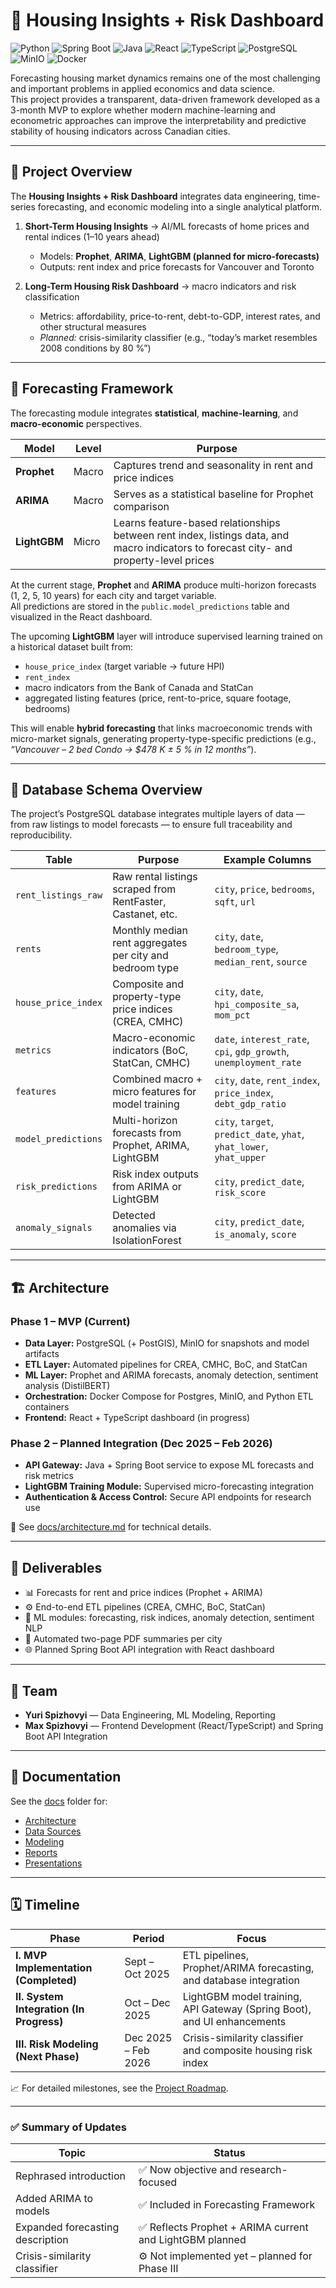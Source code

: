 # 🏡 Housing Insights + Risk Dashboard

![Python](https://img.shields.io/badge/Python-3.11-blue?logo=python&logoColor=white)
![Spring Boot](https://img.shields.io/badge/Spring%20Boot-3.x-green?logo=springboot&logoColor=white)
![Java](https://img.shields.io/badge/Java-21-red?logo=openjdk&logoColor=white)
![React](https://img.shields.io/badge/React-18-blue?logo=react&logoColor=white)
![TypeScript](https://img.shields.io/badge/TypeScript-5-blue?logo=typescript&logoColor=white)
![PostgreSQL](https://img.shields.io/badge/PostgreSQL-15-blue?logo=postgresql&logoColor=white)
![MinIO](https://img.shields.io/badge/MinIO-Storage-orange?logo=minio&logoColor=white)
![Docker](https://img.shields.io/badge/Docker-Compose-blue?logo=docker&logoColor=white)

Forecasting housing market dynamics remains one of the most challenging and important problems in applied economics and data science.  
This project provides a transparent, data-driven framework developed as a 3-month MVP to explore whether modern machine-learning and econometric approaches can improve the interpretability and predictive stability of housing indicators across Canadian cities.

---

## 📌 Project Overview

The **Housing Insights + Risk Dashboard** integrates data engineering, time-series forecasting, and economic modeling into a single analytical platform.

1. **Short-Term Housing Insights** → AI/ML forecasts of home prices and rental indices (1–10 years ahead)  
   - Models: **Prophet**, **ARIMA**, **LightGBM (planned for micro-forecasts)**  
   - Outputs: rent index and price forecasts for Vancouver and Toronto  

2. **Long-Term Housing Risk Dashboard** → macro indicators and risk classification  
   - Metrics: affordability, price-to-rent, debt-to-GDP, interest rates, and other structural measures  
   - *Planned:* crisis-similarity classifier (e.g., “today’s market resembles 2008 conditions by 80 %”)

---

## 🧠 Forecasting Framework

The forecasting module integrates **statistical**, **machine-learning**, and **macro-economic** perspectives.

| Model | Level | Purpose |
|--------|--------|----------|
| **Prophet** | Macro | Captures trend and seasonality in rent and price indices |
| **ARIMA** | Macro | Serves as a statistical baseline for Prophet comparison |
| **LightGBM** | Micro | Learns feature-based relationships between rent index, listings data, and macro indicators to forecast city- and property-level prices |

At the current stage, **Prophet** and **ARIMA** produce multi-horizon forecasts (1, 2, 5, 10 years) for each city and target variable.  
All predictions are stored in the `public.model_predictions` table and visualized in the React dashboard.

The upcoming **LightGBM** layer will introduce supervised learning trained on a historical dataset built from:
- `house_price_index` (target variable → future HPI)
- `rent_index`
- macro indicators from the Bank of Canada and StatCan
- aggregated listing features (price, rent-to-price, square footage, bedrooms)

This will enable **hybrid forecasting** that links macroeconomic trends with micro-market signals, generating property-type-specific predictions (e.g., *“Vancouver – 2 bed Condo → $478 K ± 5 % in 12 months”*).

---

## 🧩 Database Schema Overview

The project’s PostgreSQL database integrates multiple layers of data — from raw listings to model forecasts — to ensure full traceability and reproducibility.

| Table | Purpose | Example Columns |
|--------|----------|----------------|
| `rent_listings_raw` | Raw rental listings scraped from RentFaster, Castanet, etc. | `city`, `price`, `bedrooms`, `sqft`, `url` |
| `rents` | Monthly median rent aggregates per city and bedroom type | `city`, `date`, `bedroom_type`, `median_rent`, `source` |
| `house_price_index` | Composite and property-type price indices (CREA, CMHC) | `city`, `date`, `hpi_composite_sa`, `mom_pct` |
| `metrics` | Macro-economic indicators (BoC, StatCan, CMHC) | `date`, `interest_rate`, `cpi`, `gdp_growth`, `unemployment_rate` |
| `features` | Combined macro + micro features for model training | `city`, `date`, `rent_index`, `price_index`, `debt_gdp_ratio` |
| `model_predictions` | Multi-horizon forecasts from Prophet, ARIMA, LightGBM | `city`, `target`, `predict_date`, `yhat`, `yhat_lower`, `yhat_upper` |
| `risk_predictions` | Risk index outputs from ARIMA or LightGBM | `city`, `predict_date`, `risk_score` |
| `anomaly_signals` | Detected anomalies via IsolationForest | `city`, `predict_date`, `is_anomaly`, `score` |

---

## 🏗 Architecture

### **Phase 1 – MVP (Current)**
- **Data Layer:** PostgreSQL (+ PostGIS), MinIO for snapshots and model artifacts  
- **ETL Layer:** Automated pipelines for CREA, CMHC, BoC, and StatCan  
- **ML Layer:** Prophet and ARIMA forecasts, anomaly detection, sentiment analysis (DistilBERT)  
- **Orchestration:** Docker Compose for Postgres, MinIO, and Python ETL containers  
- **Frontend:** React + TypeScript dashboard (in progress)  

### **Phase 2 – Planned Integration (Dec 2025 – Feb 2026)**
- **API Gateway:** Java + Spring Boot service to expose ML forecasts and risk metrics  
- **LightGBM Training Module:** Supervised micro-forecasting integration  
- **Authentication & Access Control:** Secure API endpoints for research use  

📖 See [docs/architecture.md](./docs/architecture.md) for technical details.

---

## 🚀 Deliverables

- 📊 Forecasts for rent and price indices (Prophet + ARIMA)  
- ⚙️ End-to-end ETL pipelines (CREA, CMHC, BoC, StatCan)  
- 🤖 ML modules: forecasting, risk indices, anomaly detection, sentiment NLP  
- 📑 Automated two-page PDF summaries per city  
- 🌐 Planned Spring Boot API integration with React dashboard  

---

## 👥 Team

- **Yuri Spizhovyi** — Data Engineering, ML Modeling, Reporting  
- **Max Spizhovyi** — Frontend Development (React/TypeScript) and Spring Boot API Integration  

---

## 📂 Documentation

See the [docs](./docs) folder for:  
- [Architecture](./docs/architecture.md)  
- [Data Sources](./docs/data_sources.md)  
- [Modeling](./docs/modeling.md)  
- [Reports](./docs/reports.md)  
- [Presentations](./docs/presentations)  

---

## 🗓 Timeline

| Phase | Period | Focus |
|--------|---------|--------|
| **I. MVP Implementation (Completed)** | Sept – Oct 2025 | ETL pipelines, Prophet/ARIMA forecasting, and database integration |
| **II. System Integration (In Progress)** | Oct – Dec 2025 | LightGBM model training, API Gateway (Spring Boot), and UI enhancements |
| **III. Risk Modeling (Next Phase)** | Dec 2025 – Feb 2026 | Crisis-similarity classifier and composite housing risk index |

📈 For detailed milestones, see the [Project Roadmap](https://github.com/users/yuri-spizhovyi-mit/projects/2/views/4).

---

### ✅ Summary of Updates

| Topic | Status |
|-------|--------|
| Rephrased introduction | ✅ Now objective and research-focused |
| Added ARIMA to models | ✅ Included in Forecasting Framework |
| Expanded forecasting description | ✅ Reflects Prophet + ARIMA current and LightGBM planned |
| Crisis-similarity classifier | ⚙️ Not implemented yet – planned for Phase III |
